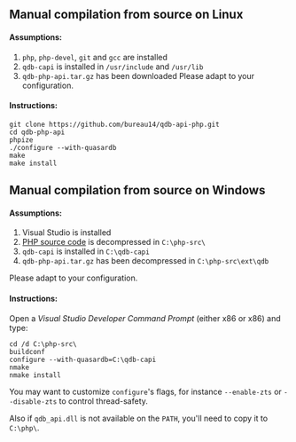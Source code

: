## Manual compilation from source on Linux

#### Assumptions:

1. `php`, `php-devel`, `git` and `gcc` are installed
2. `qdb-capi` is installed in `/usr/include` and `/usr/lib`
3. `qdb-php-api.tar.gz` has been downloaded
Please adapt to your configuration.

#### Instructions:

    git clone https://github.com/bureau14/qdb-api-php.git
    cd qdb-php-api
    phpize
    ./configure --with-quasardb
    make
    make install

## Manual compilation from source on Windows

#### Assumptions:

1. Visual Studio is installed
2. [PHP source code](http://windows.php.net/download/) is decompressed in `C:\php-src\`
3. `qdb-capi` is installed in `C:\qdb-capi`
4. `qdb-php-api.tar.gz` has been decompressed in `C:\php-src\ext\qdb`

Please adapt to your configuration.

#### Instructions:

Open a *Visual Studio Developer Command Prompt* (either x86 or x86) and type:

    cd /d C:\php-src\
    buildconf
    configure --with-quasardb=C:\qdb-capi
    nmake
    nmake install

You may want to customize `configure`'s flags, for instance `--enable-zts` or `--disable-zts` to control thread-safety.

Also if `qdb_api.dll` is not available on the `PATH`, you'll need to copy it to `C:\php\`.
